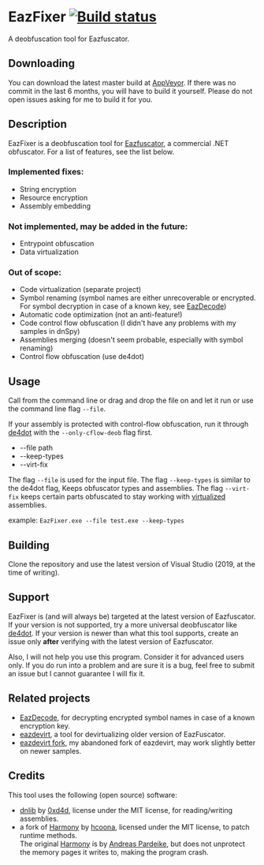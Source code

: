 # EazFixer [![Build status](https://ci.appveyor.com/api/projects/status/5i5m8d7qv97ywgmc?svg=true)](https://ci.appveyor.com/project/HoLLy-HaCKeR/eazfixer)
A deobfuscation tool for Eazfuscator.

## Downloading
You can download the latest master build at [AppVeyor](https://ci.appveyor.com/project/HoLLy-HaCKeR/eazfixer/build/artifacts). If there was no commit in the last 6 months, you will have to build it yourself. Please do not open issues asking for me to build it for you.

## Description
EazFixer is a deobfuscation tool for [Eazfuscator](https://www.gapotchenko.com/eazfuscator.net), a commercial .NET obfuscator. For a list of features, see the list below.

### Implemented fixes:
* String encryption
* Resource encryption
* Assembly embedding

### Not implemented, may be added in the future:
* Entrypoint obfuscation
* Data virtualization

### Out of scope:
* Code virtualization (separate project)
* Symbol renaming (symbol names are either unrecoverable or encrypted. For symbol decryption in case of a known key, see [EazDecode](https://github.com/HoLLy-HaCKeR/EazDecode))
* Automatic code optimization (not an anti-feature!)
* Code control flow obfuscation (I didn't have any problems with my samples in dnSpy)
* Assemblies merging (doesn't seem probable, especially with symbol renaming)
* Control flow obfuscation (use de4dot)

## Usage
Call from the command line or drag and drop the file on and let it run or use the command line flag `--file`.

If your assembly is protected with control-flow obfuscation, run it through [de4dot](https://github.com/0xd4d/de4dot) with the
`--only-cflow-deob` flag first.

* --file path
* --keep-types
* --virt-fix

The flag `--file` is used for the input file.
The flag `--keep-types` is similar to the de4dot flag, Keeps obfuscator types and assemblies.
The flag `--virt-fix` keeps certain parts obfuscated to stay working with [virtualized](https://help.gapotchenko.com/eazfuscator.net/30/virtualization) assemblies.

example: `EazFixer.exe --file test.exe --keep-types`

## Building
Clone the repository and use the latest version of Visual Studio (2019, at the time of writing).

## Support
EazFixer is (and will always be) targeted at the latest version of Eazfuscator. If your version is not supported, try a more universal 
deobfuscator like [de4dot](https://github.com/0xd4d/de4dot). If your version is newer than what this tool supports, create an issue only 
**after** verifying with the latest version of Eazfuscator.

Also, I will not help you use this program. Consider it for advanced users only. If you do run into a problem and are sure it is a bug, 
feel free to submit an issue but I cannot guarantee I will fix it.

## Related projects
- [EazDecode](https://github.com/HoLLy-HaCKeR/EazDecode), for decrypting encrypted symbol names in case of a known encryption key.
- [eazdevirt](https://github.com/saneki/eazdevirt), a tool for devirtualizing older version of EazFuscator.
- [eazdevirt fork](https://github.com/HoLLy-HaCKeR/eazdevirt), my abandoned fork of eazdevirt, may work slightly better on newer samples.

## Credits
This tool uses the following (open source) software:
* [dnlib](https://github.com/0xd4d/dnlib) by [0xd4d](https://github.com/0xd4d), license under the MIT license, for reading/writing assemblies.
* a fork of [Harmony](https://github.com/hcoona/Harmony) by [hcoona](https://github.com/hcoona), licensed under the MIT license, to patch runtime methods.  
The original [Harmony](https://github.com/pardeike/Harmony) is by [Andreas Pardeike](https://github.com/pardeike), but does not unprotect the memory pages it writes to, making the program crash.
